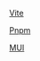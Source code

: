 [Vite](https://vitejs.dev/)

[Pnpm](https://pnpm.io/installation)

[MUI](https://mui.com/material-ui/)